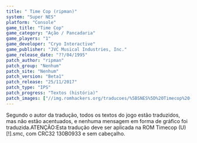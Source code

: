 ```yaml
---
title: " Time Cop (ripman)"
system: "Super NES"
platform: "Console"
game_title: "Time Cop"
game_category: "Ação / Pancadaria"
game_players: "1"
game_developer: "Cryo Interactive"
game_publisher: "JVC Musical Industries, Inc."
game_release_date: "??/04/1995"
patch_author: "ripman"
patch_group: "Nenhum"
patch_site: "Nenhum"
patch_version: "Beta1"
patch_release: "25/11/2017"
patch_type: "IPS"
patch_progress: "Textos (história)"
patch_images: ["//img.romhackers.org/traducoes/%5BSNES%5D%20Timecop%20-%20ripman%20-%201.png","//img.romhackers.org/traducoes/%5BSNES%5D%20Timecop%20-%20ripman%20-%202.png","//img.romhackers.org/traducoes/%5BSNES%5D%20Timecop%20-%20ripman%20-%203.png"]
---
```

Segundo o autor da tradução, todos os textos do jogo estão traduzidos, mas não estão acentuados, e nenhuma mensagem em forma de gráfico foi traduzida.ATENÇÃO:Esta tradução deve ser aplicada na ROM Timecop (U) [!].smc, com CRC32 130B0933 e sem cabeçalho.